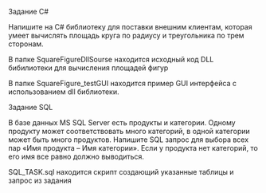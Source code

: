 Задание С#

Напишите на C# библиотеку для поставки внешним клиентам, которая умеет вычислять площадь круга по радиусу и треугольника по трем сторонам. 

В папке SquareFigureDllSourse находится исходный код DLL бибилиотеки для вычисления площадей фигур

В папке SquareFigure_testGUI находится пример GUI интерфейса с использованием dll библиотеки.

Задание SQL

В базе данных MS SQL Server есть продукты и категории. Одному продукту может соответствовать много категорий, в одной категории может быть много продуктов. 
Напишите SQL запрос для выбора всех пар «Имя продукта – Имя категории». Если у продукта нет категорий, то его имя все равно должно выводиться.

SQL_TASK.sql находится скрипт создающий указанные таблицы и запрос из задания 
